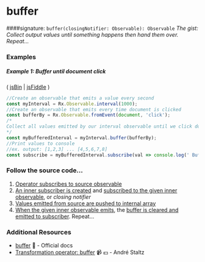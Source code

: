 # buffer
####signature: `buffer(closingNotifier: Observable): Observable`
*The gist: Collect output values until something happens then hand them over. Repeat...*

### Examples

##### Example 1: Buffer until document click

( [jsBin](http://jsbin.com/fazimarajo/edit?js,console,output) | [jsFiddle](https://jsfiddle.net/btroncone/7451s67k/) )

```js
//Create an observable that emits a value every second
const myInterval = Rx.Observable.interval(1000);
//Create an observable that emits every time document is clicked
const bufferBy = Rx.Observable.fromEvent(document, 'click');
/*
Collect all values emitted by our interval observable until we click document. This will cause the bufferBy Observable to emit a value, satisfying the buffer. Pass us all collected values since last buffer as an array.
*/
const myBufferedInterval = myInterval.buffer(bufferBy);
//Print values to console
//ex. output: [1,2,3] ... [4,5,6,7,8]
const subscribe = myBufferedInterval.subscribe(val => console.log(' Buffered Values:', val));
```

### Follow the source code...
1. [Operator subscribes to source observable](https://github.com/ReactiveX/rxjs/blob/master/src/operator/buffer.ts#L55)
2. [An inner subscriber is created](https://github.com/ReactiveX/rxjs/blob/master/src/util/subscribeToResult.ts#L21) and [subscribed to the given inner observable](https://github.com/ReactiveX/rxjs/blob/master/src/util/subscribeToResult.ts#L33), or *closing notifier*
3. [Values emitted from source are pushed to internal array](https://github.com/ReactiveX/rxjs/blob/master/src/operator/buffer.ts#L73)
4. [When the given inner observable emits](https://github.com/ReactiveX/rxjs/blob/master/src/InnerSubscriber.ts#L17), the [buffer is cleared and emitted to subscriber](https://github.com/ReactiveX/rxjs/blob/master/src/operator/buffer.ts#L76-L82). Repeat...

### Additional Resources
* [buffer](http://reactivex.io/rxjs/class/es6/Observable.js~Observable.html#instance-method-buffer) :newspaper: - Official docs
* [Transformation operator: buffer](https://egghead.io/lessons/rxjs-transformation-operator-buffer?course=rxjs-beyond-the-basics-operators-in-depth) :video_camera: :dollar: - André Staltz
